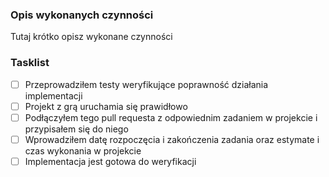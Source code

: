 ### Opis wykonanych czynności
Tutaj krótko opisz wykonane czynności

### Tasklist
- [ ] Przeprowadziłem testy weryfikujące poprawność działania implementacji
- [ ] Projekt z grą uruchamia się prawidłowo
- [ ] Podłączyłem tego pull requesta z odpowiednim zadaniem w projekcie i przypisałem się do niego
- [ ] Wprowadziłem datę rozpoczęcia i zakończenia zadania oraz estymate i czas wykonania w projekcie
- [ ] Implementacja jest gotowa do weryfikacji
